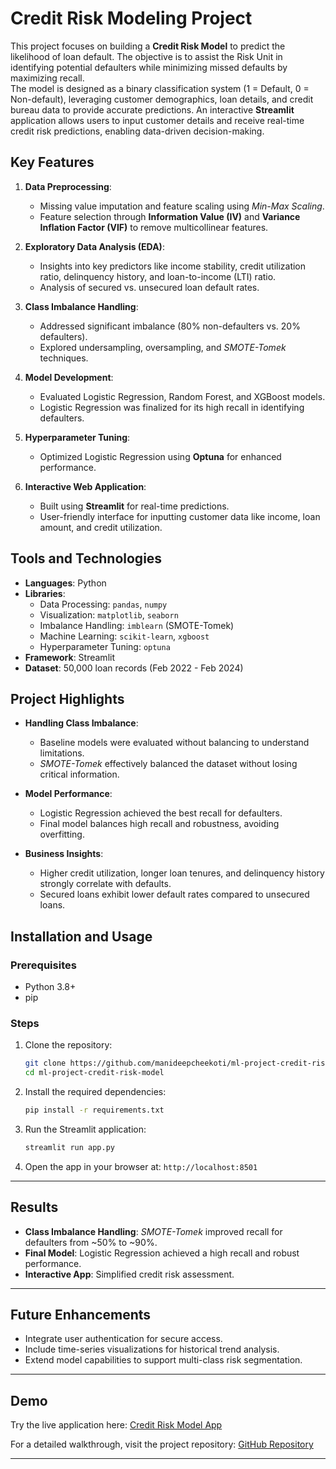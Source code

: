 # Credit Risk Modeling Project  

This project focuses on building a **Credit Risk Model** to predict the likelihood of loan default. The objective is to assist the Risk Unit in identifying potential defaulters while minimizing missed defaults by maximizing recall.  
The model is designed as a binary classification system (1 = Default, 0 = Non-default), leveraging customer demographics, loan details, and credit bureau data to provide accurate predictions. An interactive **Streamlit** application allows users to input customer details and receive real-time credit risk predictions, enabling data-driven decision-making.  

## Key Features  

1. **Data Preprocessing**:  
   - Missing value imputation and feature scaling using *Min-Max Scaling*.  
   - Feature selection through **Information Value (IV)** and **Variance Inflation Factor (VIF)** to remove multicollinear features.  

2. **Exploratory Data Analysis (EDA)**:  
   - Insights into key predictors like income stability, credit utilization ratio, delinquency history, and loan-to-income (LTI) ratio.  
   - Analysis of secured vs. unsecured loan default rates.  

3. **Class Imbalance Handling**:  
   - Addressed significant imbalance (80% non-defaulters vs. 20% defaulters).  
   - Explored undersampling, oversampling, and *SMOTE-Tomek* techniques.  

4. **Model Development**:  
   - Evaluated Logistic Regression, Random Forest, and XGBoost models.  
   - Logistic Regression was finalized for its high recall in identifying defaulters.  

5. **Hyperparameter Tuning**:  
   - Optimized Logistic Regression using **Optuna** for enhanced performance.  

6. **Interactive Web Application**:  
   - Built using **Streamlit** for real-time predictions.  
   - User-friendly interface for inputting customer data like income, loan amount, and credit utilization.  

## Tools and Technologies  

- **Languages**: Python  
- **Libraries**:  
  - Data Processing: `pandas`, `numpy`  
  - Visualization: `matplotlib`, `seaborn`  
  - Imbalance Handling: `imblearn` (SMOTE-Tomek)  
  - Machine Learning: `scikit-learn`, `xgboost`  
  - Hyperparameter Tuning: `optuna`  
- **Framework**: Streamlit  
- **Dataset**: 50,000 loan records (Feb 2022 - Feb 2024)  

## Project Highlights  

- **Handling Class Imbalance**:  
   - Baseline models were evaluated without balancing to understand limitations.  
   - *SMOTE-Tomek* effectively balanced the dataset without losing critical information.  

- **Model Performance**:  
   - Logistic Regression achieved the best recall for defaulters.  
   - Final model balances high recall and robustness, avoiding overfitting.  

- **Business Insights**:  
   - Higher credit utilization, longer loan tenures, and delinquency history strongly correlate with defaults.  
   - Secured loans exhibit lower default rates compared to unsecured loans.  

## Installation and Usage  

### Prerequisites  
- Python 3.8+  
- pip  

### Steps  

1. Clone the repository:  
   ```bash  
   git clone https://github.com/manideepcheekoti/ml-project-credit-risk-model.git  
   cd ml-project-credit-risk-model  
   ```  

2. Install the required dependencies:  
   ```bash  
   pip install -r requirements.txt  
   ```  

3. Run the Streamlit application:  
   ```bash  
   streamlit run app.py  
   ```  

4. Open the app in your browser at: `http://localhost:8501`  

---

## Results  

- **Class Imbalance Handling**: *SMOTE-Tomek* improved recall for defaulters from ~50% to ~90%.  
- **Final Model**: Logistic Regression achieved a high recall and robust performance.  
- **Interactive App**: Simplified credit risk assessment.  

---

## Future Enhancements  

- Integrate user authentication for secure access.  
- Include time-series visualizations for historical trend analysis.  
- Extend model capabilities to support multi-class risk segmentation.  

---

## Demo  

Try the live application here: [Credit Risk Model App](https://ml-project-credit-risk-score-model.streamlit.app/)  

For a detailed walkthrough, visit the project repository: [GitHub Repository](https://github.com/manideepcheekoti/ml-project-credit-risk-model)  

---  








